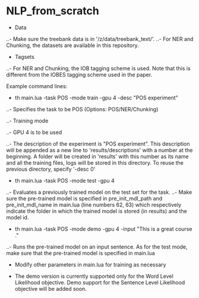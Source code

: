 # NLP_from_scratch

* Data

..- Make sure the treebank data is in '/z/data/treebank_text/'. 
..- For NER and Chunking, the datasets are available in this repository.

* Tagsets

..- For NER and Chunking, the IOB tagging scheme is used. Note that this is different from the IOBES tagging scheme used in the paper.

Example command lines: 
* th main.lua -task POS -mode train -gpu 4 -desc "POS experiment"

..- Specifies the task to be POS (Options: POS/NER/Chunking)

..- Training mode

..- GPU 4 is to be used

..- The description of the experiment is "POS experiment". This description will be appended as a new line to 'results/descriptions' with a number at the beginning. A folder will be created in 'results' with this number as its name and all the training files, logs will be stored in this directory.
To reuse the previous directory, specify '-desc 0'

* th main.lua -task POS -mode test -gpu 4

..- Evaluates a previously trained model on the test set for the task.
..- Make sure the pre-trained model is specified in pre_init_mdl_path and pre_init_mdl_name in main.lua (line numbers 62, 63) which respectively indicate the folder in which the trained model is stored (in results) and the model id.

* th main.lua -task POS -mode demo -gpu 4 -input "This is a great course ."

..- Runs the pre-trained model on an input sentence. As for the test mode, make sure that the pre-trained model is specified in main.lua

* Modify other parameters in main.lua for training as necessary

* The demo version is currently supported only for the Word Level Likelihood objective. Demo support for the Sentence Level Likelihood objective will be added soon.
